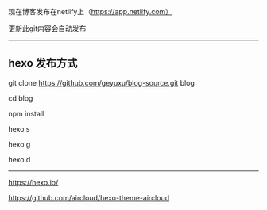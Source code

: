 现在博客发布在netlify上（https://app.netlify.com）

更新此git内容会自动发布

-----
## hexo 发布方式

git clone https://github.com/geyuxu/blog-source.git blog

cd blog

npm install

hexo s

hexo g

hexo d


-----

https://hexo.io/

https://github.com/aircloud/hexo-theme-aircloud


